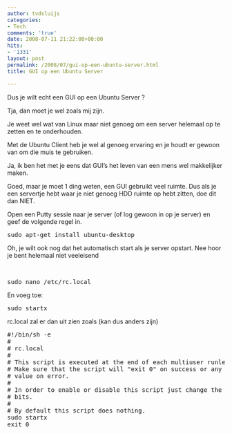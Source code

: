 ```yaml
---
author: tvdsluijs
categories:
- Tech
comments: 'true'
date: 2008-07-11 21:22:00+00:00
hits:
- '1331'
layout: post
permalink: /2008/07/gui-op-een-ubuntu-server.html
title: GUI op een Ubuntu Server

---
```

Dus je wilt echt een GUI op een Ubuntu Server ?

Tja, dan moet je wel zoals mij zijn.

Je weet wel wat van Linux maar niet genoeg om een server helemaal op te zetten en te onderhouden.

Met de Ubuntu Client heb je wel al genoeg ervaring en je houdt er gewoon van om die muis te gebruiken.

Ja, ik ben het met je eens dat GUI&#8217;s het leven van een mens wel makkelijker maken.

<a name="more"></a>

Goed, maar je moet 1 ding weten, een GUI gebruikt veel ruimte. Dus als je een servertje hebt waar je niet genoeg HDD ruimte op hebt zitten, doe dit dan NIET.

Open een Putty sessie naar je server (of log gewoon in op je server) en geef de volgende regel in.



<pre>sudo apt-get install ubuntu-desktop</pre>

Oh, je wilt ook nog dat het automatisch start als je server opstart. Nee hoor je bent helemaal niet veeleisend

&nbsp;



<pre>sudo nano /etc/rc.local</pre>

En voeg toe:



<pre>sudo startx</pre>

rc.local zal er dan uit zien zoals (kan dus anders zijn)



<pre>#!/bin/sh -e<br />#<br /># rc.local<br />#<br /># This script is executed at the end of each multiuser runlevel.<br /># Make sure that the script will "exit 0" on success or any other<br /># value on error.<br />#<br /># In order to enable or disable this script just change the execution<br /># bits.<br />#<br /># By default this script does nothing.<br />sudo startx<br />exit 0</pre>